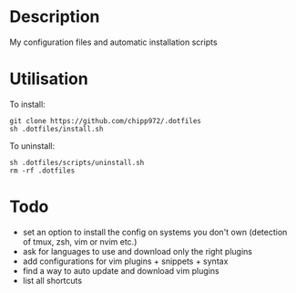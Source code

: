 # Description #
My configuration files and automatic installation scripts

# Utilisation #
To install:
```
git clone https://github.com/chipp972/.dotfiles
sh .dotfiles/install.sh
```
To uninstall:
```
sh .dotfiles/scripts/uninstall.sh
rm -rf .dotfiles
```

# Todo #
*   set an option to install the config on systems
    you don't own (detection of tmux, zsh, vim or nvim etc.)
*   ask for languages to use and download only the right plugins
*   add configurations for vim plugins + snippets + syntax
*   find a way to auto update and download vim plugins
*   list all shortcuts

